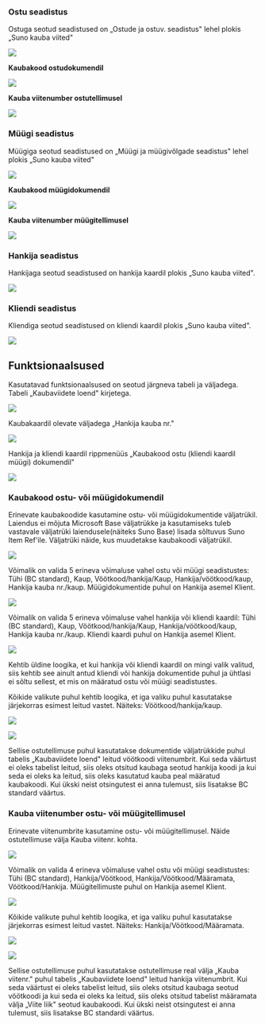 ### Ostu seadistus

Ostuga seotud seadistused on „Ostude ja ostuv. seadistus" lehel plokis „Suno kauba viited"

![][1]

**Kaubakood ostudokumendil**

![][2]

**Kauba viitenumber ostutellimusel**

![][3]

### Müügi seadistus

Müügiga seotud seadistused on „Müügi ja müügivõlgade seadistus" lehel plokis „Suno kauba viited"

![][4]

**Kaubakood müügidokumendil**

![][5]

**Kauba viitenumber müügitellimusel**

![][6]

### Hankija seadistus

Hankijaga seotud seadistused on hankija kaardil plokis „Suno kauba viited".

![][7]

### Kliendi seadistus

Kliendiga seotud seadistused on kliendi kaardil plokis „Suno kauba viited".

![][8]

## Funktsionaalsused

Kasutatavad funktsionaalsused on seotud järgneva tabeli ja väljadega. Tabeli „Kaubaviidete loend" kirjetega.

![][9]

Kaubakaardil olevate väljadega „Hankija kauba nr."

![][10]

Hankija ja kliendi kaardil rippmenüüs „Kaubakood ostu (kliendi kaardil müügi) dokumendil"

![][11]

### Kaubakood ostu- või müügidokumendil 

Erinevate kaubakoodide kasutamine ostu- või müügidokumentide väljatrükil. Laiendus ei mõjuta Microsoft Base väljatrükke ja kasutamiseks tuleb vastavale väljatrüki laiendusele(näiteks Suno Base) lisada sõltuvus Suno Item Ref'ile. Väljatrüki näide, kus muudetakse kaubakoodi väljatrükil.

![][12]

Võimalik on valida 5 erineva võimaluse vahel ostu või müügi seadistustes: Tühi (BC standard), Kaup, Vöötkood/hankija/Kaup, Hankija/vöötkood/kaup, Hankija kauba nr./kaup. Müügidokumentide puhul on Hankija asemel Klient.

![][13]

Võimalik on valida 5 erineva võimaluse vahel hankija või kliendi kaardil: Tühi (BC standard), Kaup, Vöötkood/hankija/Kaup, Hankija/vöötkood/kaup, Hankija kauba nr./kaup. Kliendi kaardi puhul on Hankija asemel Klient.

![][14]

Kehtib üldine loogika, et kui hankija või kliendi kaardil on mingi valik valitud, siis kehtib see ainult antud kliendi või hankija dokumentide puhul ja ühtlasi ei sõltu sellest, et mis on määratud ostu või müügi seadistustes.

Kõikide valikute puhul kehtib loogika, et iga valiku puhul kasutatakse järjekorras esimest leitud vastet. Näiteks: Vöötkood/hankija/kaup.

![][15]

![][16]

Sellise ostutellimuse puhul kasutatakse dokumentide väljatrükkide puhul tabelis „Kaubaviidete loend" leitud vöötkoodi viitenumbrit. Kui seda väärtust ei oleks tabelist leitud, siis oleks otsitud kaubaga seotud hankija koodi ja kui seda ei oleks ka leitud, siis oleks kasutatud kauba peal määratud kaubakoodi. Kui ükski neist otsingutest ei anna tulemust, siis lisatakse BC standard väärtus.

### Kauba viitenumber ostu- või müügitellimusel 

Erinevate viitenumbrite kasutamine ostu- või müügitellimusel. Näide ostutellimuse välja Kauba viitenr. kohta.

![][17]

Võimalik on valida 4 erineva võimaluse vahel ostu või müügi seadistustes: Tühi (BC standard), Hankija/Vöötkood, Hankija/Vöötkood/Määramata, Vöötkood/Hankija. Müügitellimuste puhul on Hankija asemel Klient.

![][18]

Kõikide valikute puhul kehtib loogika, et iga valiku puhul kasutatakse järjekorras esimest leitud vastet. Näiteks: Hankija/Vöötkood/Määramata.

![][19]

![][20]

Sellise ostutellimuse puhul kasutatakse ostutellimuse real välja „Kauba viitenr." puhul tabelis „Kaubaviidete loend" leitud hankija viitenumbrit. Kui seda väärtust ei oleks tabelist leitud, siis oleks otsitud kaubaga seotud vöötkoodi ja kui seda ei oleks ka leitud, siis oleks otsitud tabelist määramata välja „Viite liik" seotud kaubakoodi. Kui ükski neist otsingutest ei anna tulemust, siis lisatakse BC standardi väärtus.

  [1]: ./media/image1ee.png
  [2]: ./media/image2ee.png
  [3]: ./media/image3ee.png
  [4]: ./media/image4ee.png
  [5]: ./media/image5ee.png
  [6]: ./media/image6ee.png
  [7]: ./media/image7ee.png
  [8]: ./media/image8ee.png
  [9]: ./media/image9ee.png
  [10]: ./media/image10ee.png
  [11]: ./media/image11ee.png
  [12]: ./media/image12ee.png
  [13]: ./media/image13ee.png
  [14]: ./media/image14ee.png
  [15]: ./media/image15ee.png
  [16]: ./media/image16ee.png
  [17]: ./media/image17ee.png
  [18]: ./media/image18ee.png
  [19]: ./media/image19ee.png
  [20]: ./media/image20ee.png